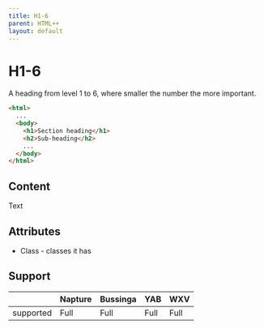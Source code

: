 ```yaml
---
title: H1-6
parent: HTML++
layout: default
---
```

# H1-6
A heading from level 1 to 6, where smaller the number the more important.

```html
<html>
  ...
  <body>
    <h1>Section heading</h1>
    <h2>Sub-heading</h2>
    ...
  </body>
</html>
```

## Content
Text

## Attributes
- Class - classes it has

## Support

|           | Napture | Bussinga | YAB  | WXV  |
| --------- | ------- | -------- | ---- | ---- |
| supported | Full    | Full     | Full | Full |